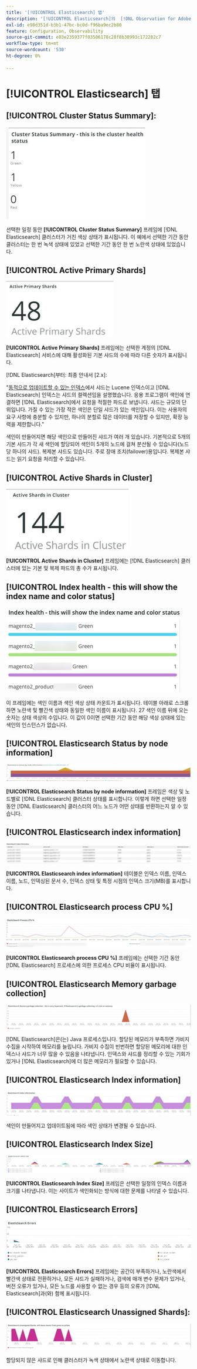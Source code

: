 ```yaml
---
title: '[!UICONTROL Elasticsearch] 탭'
description: '[!UICONTROL Elasticsearch]의  [!DNL Observation for Adobe Commerce] 탭에 대해 알아봅니다.'
exl-id: e98d351d-b3b1-47bc-bc0d-f96ba9ec2b80
feature: Configuration, Observability
source-git-commit: e83e2359377f03506178c28f8b30993c172282c7
workflow-type: tm+mt
source-wordcount: '530'
ht-degree: 0%

---
```


# [!UICONTROL Elasticsearch] 탭

## [!UICONTROL Cluster Status Summary]:

![클러스터 상태 요약](../../assets/tools/cluster-status-summary.jpg)

선택한 일정 동안 **[!UICONTROL Cluster Status Summary]** 프레임에 [!DNL Elasticsearch] 클러스터가 거친 색상 상태가 표시됩니다. 이 예에서 선택한 기간 동안 클러스터는 한 번 녹색 상태에 있었고 선택한 기간 동안 한 번 노란색 상태에 있었습니다.

## [!UICONTROL Active Primary Shards]

![활성 기본 조각](../../assets/tools/active-primary-shards.jpg)

**[!UICONTROL Active Primary Shards]** 프레임에는 선택한 계정의 [!DNL Elasticsearch] 서비스에 대해 활성화된 기본 샤드의 수에 따라 다른 숫자가 표시됩니다.

[!DNL Elasticsearch]부터: 최종 안내서 [2.x]:

&quot;[동적으로 업데이트할 수 있는 인덱스](https://www.elastic.co/guide/en/elasticsearch/guide/2.x/dynamic-indices.html)에서 샤드는 Lucene 인덱스이고 [!DNL Elasticsearch] 인덱스는 샤드의 컬렉션임을 설명했습니다. 응용 프로그램이 색인에 연결하면 [!DNL Elasticsearch]에서 요청을 적절한 파드로 보냅니다. 샤드는 규모의 단위입니다. 가질 수 있는 가장 작은 색인은 단일 샤드가 있는 색인입니다. 이는 사용자의 요구 사항에 충분할 수 있지만, 하나의 분할로 많은 데이터를 저장할 수 있지만, 확장 능력을 제한합니다.&quot;

색인이 만들어지면 해당 색인으로 만들어진 샤드가 여러 개 있습니다. 기본적으로 5개의 기본 샤드가 각 새 색인에 할당되어 색인이 5개의 노드에 걸쳐 분산될 수 있습니다(노드당 하나의 샤드). 복제본 샤드도 있습니다. 주로 장애 조치(failover)용입니다. 복제본 샤드는 읽기 요청을 처리할 수 있습니다.

## [!UICONTROL Active Shards in Cluster]

![클러스터의 활성 조각](../../assets/tools/active-shards-in-cluster.jpg)

**[!UICONTROL Active Shards in Cluster]** 프레임에는 [!DNL Elasticsearch] 클러스터에 있는 기본 및 복제 파드의 총 수가 표시됩니다.

## [!UICONTROL Index health - this will show the index name and color status]

![인덱스 상태](../../assets/tools/index-health.jpg)

이 프레임에는 색인 이름과 색인 색상 상태 카운트가 표시됩니다. 테이블 아래로 스크롤하면 노란색 및 빨간색 상태와 동일한 색인 이름이 표시됩니다. 27 색인 이름 뒤에 오는 숫자는 상태 색상의 수입니다. 이 값이 0이면 선택한 기간 동안 해당 색상 상태에 있는 색인의 인스턴스가 없습니다.

## [!UICONTROL Elasticsearch Status by node information]

![Elasticsearch 상태](../../assets/tools/elasticsearch-status-by-node.jpg)

**[!UICONTROL Elasticsearch Status by node information]** 프레임은 색상 및 노드별로 [!DNL Elasticsearch] 클러스터 상태를 표시합니다. 이렇게 하면 선택한 일정 동안 [!DNL Elasticsearch] 클러스터의 어느 노드가 어떤 상태를 반환하는지 알 수 있습니다.

## [!UICONTROL Elasticsearch index information]

![Elasticsearch 인덱스 정보](../../assets/tools/elasticsearch-tab-elasticsearch-index-information-image-1.jpg)

**[!UICONTROL Elasticsearch index information]** 테이블은 인덱스 이름, 인덱스 이름, 노드, 인덱싱된 문서 수, 인덱스 상태 및 특정 시점의 인덱스 크기(MB)를 표시합니다.

## [!UICONTROL Elasticsearch process CPU %]

![Elasticsearch 프로세스 CPU](../../assets/tools/elasticsearch-process-cpu.jpg)

**[!UICONTROL Elasticsearch process CPU %]** 프레임에는 선택한 기간 동안 [!DNL Elasticsearch] 프로세스에 의한 프로세스 CPU 비율이 표시됩니다.

## [!UICONTROL Elasticsearch Memory garbage collection]

![Elasticsearch 메모리 가비지](../../assets/tools/elasticsearch-memory-garbage.jpg)

[!DNL Elasticsearch]은(는) Java 프로세스입니다. 할당된 메모리가 부족하면 가비지 수집을 시작하여 메모리를 늘립니다. 가비지 수집이 빈번하면 할당된 메모리에 대한 인덱스나 샤드가 너무 많을 수 있음을 나타냅니다. 인덱스와 샤드를 정리할 수 있는 기회가 있거나 [!DNL Elasticsearch]에 더 많은 메모리가 필요할 수 있습니다.

## [!UICONTROL Elasticsearch Index information]

![Elasticsearch 색인 정보](../../assets/tools/elasticsearch-index-information-2.jpg)

색인이 만들어지고 업데이트됨에 따라 색인 상태가 변경될 수 있습니다.

## [!UICONTROL Elasticsearch Index Size]

![Elasticsearch 인덱스 크기](../../assets/tools/elasticsearch-index-size.jpg)

**[!UICONTROL Elasticsearch Index Size]** 프레임은 선택한 일정의 인덱스 이름과 크기를 나타냅니다. 이는 사이트가 색인화되는 방식에 대한 문제를 나타낼 수 있습니다.

## [!UICONTROL Elasticsearch Errors]

![Elasticsearch 오류](../../assets/tools/elasticsearch-tab-elasticsearch-errors.jpg)

**[!UICONTROL Elasticsearch Errors]** 프레임에는 공간이 부족하거나, 노란색에서 빨간색 상태로 전환하거나, 모든 샤드가 실패하거나, 검색에 매개 변수 문제가 있거나, 버전 오류가 있거나, 모든 노드를 사용할 수 없는 경우 등의 오류가 [!DNL Elasticsearch]과(와) 함께 표시됩니다.

## [!UICONTROL Elasticsearch Unassigned Shards]:

![Elasticsearch 할당 해제된 샤드](../../assets/tools/elasticsearch-unassigned-shards.jpg)

할당되지 않은 샤드로 인해 클러스터가 녹색 상태에서 노란색 상태로 이동합니다.
